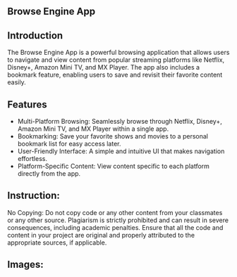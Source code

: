

## Browse Engine App
## Introduction
The Browse Engine App is a powerful browsing application that allows users to navigate and view content from popular streaming platforms like Netflix, Disney+, Amazon Mini TV, and MX Player. The app also includes a bookmark feature, enabling users to save and revisit their favorite content easily.

## Features
 - Multi-Platform Browsing: Seamlessly browse through Netflix, Disney+, Amazon Mini TV, and MX Player within a single app.
 - Bookmarking: Save your favorite shows and movies to a personal bookmark list for easy access later.
 - User-Friendly Interface: A simple and intuitive UI that makes navigation effortless.
 - Platform-Specific Content: View content specific to each platform directly from the app.

## Instruction:
No Copying: Do not copy code or any other content from your classmates or any other source. Plagiarism is strictly prohibited and can result in severe consequences, including academic penalties. Ensure that all the code and content in your project are original and properly attributed to the appropriate sources, if applicable.

## Images:
